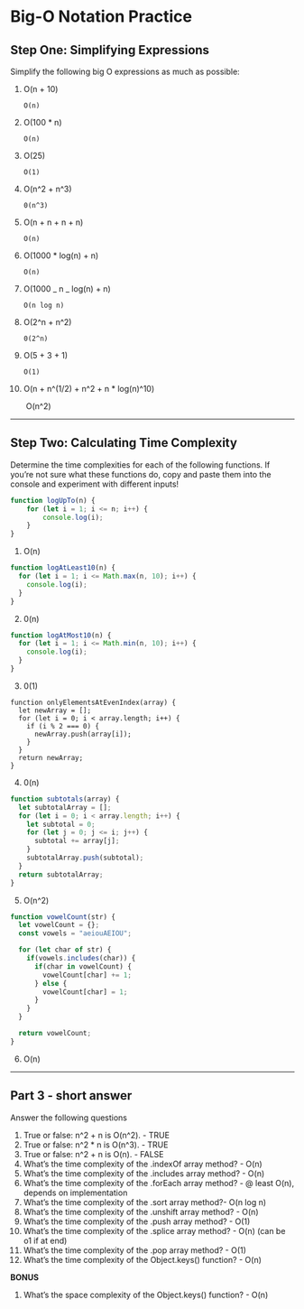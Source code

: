 # Big-O Notation Practice

## Step One: Simplifying Expressions

Simplify the following big O expressions as much as possible:

1.  O(n + 10)

        O(n)

2.  O(100 \* n)

        O(n)

3.  O(25)

        O(1)

4.  O(n^2 + n^3)

        0(n^3)

5.  O(n + n + n + n)

        O(n)

6.  O(1000 \* log(n) + n)

        O(n)

7.  O(1000 _ n _ log(n) + n)

        O(n log n)

8.  O(2^n + n^2)

        0(2^n)

9.  O(5 + 3 + 1)

        O(1)

10.  O(n + n^(1/2) + n^2 + n \* log(n)^10)

     ​		O(n^2)

---

## Step Two: Calculating Time Complexity

Determine the time complexities for each of the following functions. If you’re not sure what these functions do, copy and paste them into the console and experiment with different inputs!

```js
function logUpTo(n) {
	for (let i = 1; i <= n; i++) {
		console.log(i);
	}
}
```

1. O(n)



```js
function logAtLeast10(n) {
  for (let i = 1; i <= Math.max(n, 10); i++) {
    console.log(i);
  }
}
```

2. 0(n)



```js
function logAtMost10(n) {
  for (let i = 1; i <= Math.min(n, 10); i++) {
    console.log(i);
  }
}
```

3. 0(1)



```JS
function onlyElementsAtEvenIndex(array) {
  let newArray = [];
  for (let i = 0; i < array.length; i++) {
    if (i % 2 === 0) {
      newArray.push(array[i]);
    }
  }
  return newArray;
}
```

4. 0(n)



```js
function subtotals(array) {
  let subtotalArray = [];
  for (let i = 0; i < array.length; i++) {
    let subtotal = 0;
    for (let j = 0; j <= i; j++) {
      subtotal += array[j];
    }
    subtotalArray.push(subtotal);
  }
  return subtotalArray;
}
```

5. O(n^2)

```js
function vowelCount(str) {
  let vowelCount = {};
  const vowels = "aeiouAEIOU";

  for (let char of str) {
    if(vowels.includes(char)) {
      if(char in vowelCount) {
        vowelCount[char] += 1;
      } else {
        vowelCount[char] = 1;
      }
    }
  }

  return vowelCount;
}
```

6. O(n) 

****************

## Part 3 - short answer

Answer the following questions

1. True or false: n^2 + n is O(n^2). - TRUE
2. True or false: n^2 * n is O(n^3). - TRUE
3. True or false: n^2 + n is O(n). - FALSE
4. What’s the time complexity of the .indexOf array method? - O(n)
5. What’s the time complexity of the .includes array method? - O(n)
6. What’s the time complexity of the .forEach array method? - @ least O(n), depends on implementation
7. What’s the time complexity of the .sort array method?- O(n log n)
8. What’s the time complexity of the .unshift array method? - O(n)
9. What’s the time complexity of the .push array method? - O(1)
10. What’s the time complexity of the .splice array method? - O(n) (can be o1 if at end)
11. What’s the time complexity of the .pop array method? - O(1)
12. What’s the time complexity of the Object.keys() function? -   O(n)

**BONUS**

1. What’s the space complexity of the Object.keys() function? -  O(n)

